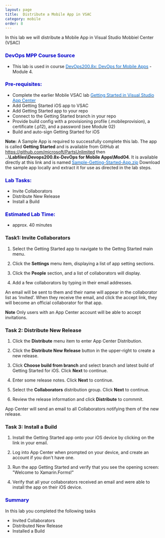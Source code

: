 ```yaml
---
layout: page
title:  Distribute a Mobile App in VSAC
category: mobile
order: 8
---
```



In this lab we will distribute a Mobile App in Visual Studio Mobbiel Center (VSAC)


<h3><span style="color: #0000CD;">DevOps MPP Course Source </span></h3>

- This lab is used in course <a href="https://www.edx.org/course/devops-mobile-apps-microsoft-devops200-8x" target="_blank"><span style="color: #0066cc;" color="#0066cc">DevOps200.8x: DevOps for Mobile Apps</span></a> - Module 4.



<h3><span style="color: #0000CD;"> Pre-requisites:</span></h3>

- Complete the earlier Mobile VSAC lab <a href="http://microsoft.github.io/PartsUnlimited/mobile/200.8x-Mobile-GettingStartedinVSAC.html" target="_blank"><span style="color: #0066cc;" color="#0066cc">Getting Started in Visual Studio App Center</span></a>
- Add Getting Started iOS app to VSAC
- Add Getting Started app to your repo
- Connect to the Getting Started branch in your repo
- Provide build config with a provisioning profile (.mobileprovision), a certificate (.p12), and a password (see Module 02)
- Build and auto-sign Getting Started for iOS

**Note:** A Sample App is required to successfully complete this lab. The app is called **Getting Started** and is available from GitHub at https://github.com/microsoft/PartsUnlimited then **..\Labfiles\Devops200.8x-DevOps for Mobile Apps\Mod04**. It is available directly at this link and is named <a href="https://github.com/Microsoft/PartsUnlimited/tree/master/Labfiles/Devops200.8x-DevOpsforMobileApps/Mod04" target="_blank"><span style="color: #0066cc;" color="#0066cc">Sample-Getting-Started-App.zip</span></a>
Download the sample app locally and extract it for use as directed in the lab steps.




<h3><span style="color: #0000CD;"> Lab Tasks:</span></h3> 

- Invite Collaborators 
- Distribute New Release
- Install a Build




<h3><span style="color: #0000CD;">Estimated Lab Time:</span></h3>

- approx. 40 minutes  



### Task1: Invite Collaborators

1. Select the Getting Started app to navigate to the Gettng Started main menu.

2. Click the **Settings** menu item, displaying a list of app setting sections. 

3. Click the **People** section, and a list of collaborators will display. 

4. Add a few collaborators by typing in their email addresses. 

An email will be sent to them and their name will appear in the collaborator list as ‘invited’. When they receive the email, and click the accept link, they will become an official collaborator for that app. 

**Note** Only users with an App Center account will be able to accept invitations.


### Task 2: Distribute New Release

1. Click the **Distribute** menu item to enter App Center Distribution. 

2. Click the **Distribute New Release** button in the upper-right to create a new release. 

2. Click **Choose build from branch** and select branch and latest build of Getting Started for iOS. Click **Next** to continue.

3. Enter some release notes. Click **Next** to continue.

4. Select the **Collaborators** distribution group. Click **Next** to continue.

5. Review the release information and click **Distribute** to commmit.

App Center will send an email to all Collaborators notifying them of the new release.


### Task 3: Install a Build 

1. Install the Getting Started app onto your iOS device by clicking on the link in your email. 

2. Log into App Center when prompted on your device, and create an account if you don't have one.

3. Run the app Getting Started and verify that you see the opening screen: "Welcome to Xamarin.Forms!"

4. Verify that all your collaborators received an email and were able to install the app on their iOS device.





<h3><span style="color: #0000CD;"> Summary</span></h3>

In this lab you completed the following tasks 

- Invited Collaborators 
- Distributed New Release
- Installed a Build

